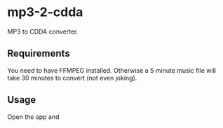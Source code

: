 # mp3-2-cdda
MP3 to CDDA converter.

## Requirements
You need to have FFMPEG installed. Otherwise a 5 minute music file will take 30 minutes to convert (not even joking).

## Usage
Open the app and 
